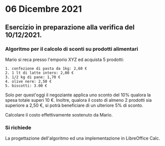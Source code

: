 # 06 Dicembre 2021

## Esercizio in preparazione alla verifica del 10/12/2021.

### Algoritmo per il calcolo di sconti su prodotti alimentari

Mario si reca presso l'emporio XYZ ed acquista 5 prodotti:

	1. confezione di pasta da 1kg: 2,60 €
	2. 1 lt di latte intero: 2,00 €
	3. 1/2 kg di pane: 1,70 €
	4. olive nere: 2,50 €
	5. biscotti: 3.00 €

Solo per quest'oggi il negoziante applica uno sconto del 10% qualora la spesa totale superi 10 €.
Inoltre, qualora il costo di almeno 2 prodotti sia superiore a 2,50 €, si potrà beneficiare di un ulteriore 5% di sconto.

Calcolare il costo effettivamente sostenuto da Mario.

### Si richiede

La progettazione dell'algoritmo ed una implementazione in LibreOffice Calc.